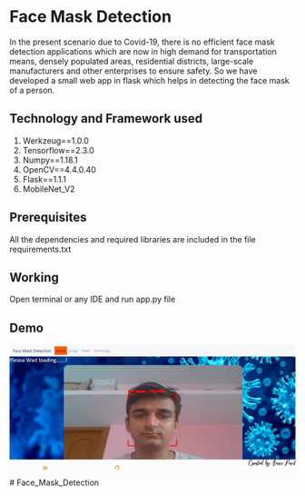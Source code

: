 # Face Mask Detection

In the present scenario due to Covid-19, there is no efficient face mask detection applications which are now in high demand for transportation means, densely populated areas, residential districts, large-scale manufacturers and other enterprises to ensure safety. So we have developed a small web app in flask which helps in detecting the face mask of a person.

## Technology and Framework used

1. Werkzeug==1.0.0  
2. Tensorflow==2.3.0  
3. Numpy==1.18.1  
4. OpenCV==4.4.0.40  
5. Flask==1.1.1  
6. MobileNet_V2  

## Prerequisites

All the dependencies and required libraries are included in the file requirements.txt

## Working

Open terminal or any IDE and run app.py file

## Demo
<img src="/demo.gif"># Face_Mask_Detection

